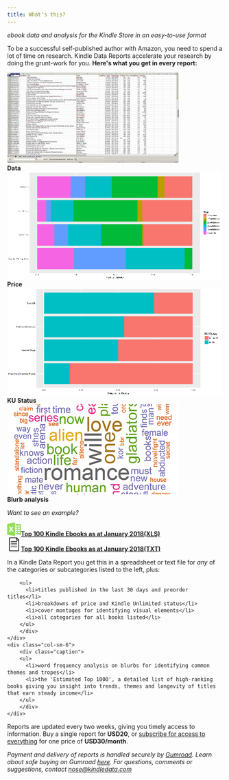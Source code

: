 ```yaml
---
title: What's this?
---
```

_ebook data and analysis for the Kindle Store in an easy-to-use format_

To be a successful self-published author with Amazon, you need to spend a lot of time on research.  Kindle Data Reports accelerate your research by doing the grunt-work for you.  **Here's what you get in every report:**

<div class="container-fluid">
<section data-featherlight-gallery data-featherlight-filter="a">
<div class="row margin-b-2">
	<div class="col-sm-6 col-md-3">
		<a href="/images/data_picture.png" alt="A alt attribute">
		<img class="img-responsive thumbnail" src="/images/data_picture_thumbnail.jpg" alt="Title, author, rank, price and review data in Excel or text form">
		</a>
		<div class="caption">
			<b>Data</b>
		</div>
	</div>			
	<div class="col-sm-6 col-md-3">
		<a href="/images/price_plot_2.png" alt="Second">
		<img class="img-responsive thumbnail" src="/images/test_price_plot_thumbnail.png" alt="Price breakdowns for the Top 100 and subsets in any category">
		</a>
		<div class="caption">
			<b>Price</b>
		</div>
	</div>
	<div class="col-sm-6 col-md-3">
		<a href="/images/ku_plot_1.png"  alt="Third">
		<img class="img-responsive thumbnail" src="/images/ku_plot_1_thumbnail.png" alt="Kindle Unlimited statuses for the Top 100 and subsets">
		</a>
		<div class="caption">
			<b>KU Status</b>
		</div>
	</div>
	<div class="col-sm-6 col-md-3">
		<a href="/images/wordcloud_picture.png" alt="Fourth">
		<img class="img-responsive thumbnail" src="/images/wordcloud_picture_thumbnail_cropped.png" alt="Word clouds of the most common words in blurbs">
		</a>
		<div class="caption">
			<b>Blurb analysis</b>
		</div>
	</div>
</div>
<!-- /.row -->
</section>
</div>	

_Want to see an example?_

<!-- /.row -->
<div class="container-fluid">
<div class="row margin-b-2">
	<div class="col-sm-6">
		<div class="caption">
			<b><a href="downloads/kindle_ebooks_top100_basic_datasheet.xls">
			<img class="img-responsive thumbnail" src="/images/excel_32_icon.png">Top 100 Kindle Ebooks as at January 2018(XLS)</a></b>
		</div>
	</div>
	<div class="col-sm-6">
		<div class="caption">
			<b><a href="downloads/kindle_ebooks_top100_basic_datasheet.txt">
			<img class="img-responsive thumbnail" src="/images/text_32_icon.png">Top 100 Kindle Ebooks as at January 2018(TXT)</a></b>
		</div>
	</div>
</div>
<!-- /.row -->
</div>	

In a Kindle Data Report you get this in a spreadsheet or text file for _any_ of the categories or subcategories listed to the left, plus:

<!-- /.row -->
<div class="container-fluid">
<div class="row margin-b-2">
	<div class="col-sm-6">
		<div class="caption">
		
		<ul>
		  <li>titles published in the last 30 days and preorder titles</li>
		  <li>breakdowns of price and Kindle Unlimited status</li>
		  <li>cover montages for identifying visual elements</li>
		  <li>all categories for all books listed</li>
		</ul>
		</div>
	</div>
	<div class="col-sm-6">
		<div class="caption">
		<ul>
		  <li>word frequency analysis on blurbs for identifying common themes and tropes</li>
		  <li>the 'Estimated Top 1000', a detailed list of high-ranking books giving you insight into trends, themes and longevity of titles that earn steady income</li>
		</ul>
		</div>
	</div>
</div>
<!-- /.row -->
</div>	

Reports are updated every two weeks, giving you timely access to information.  Buy a single report for **USD20**, or [subscribe for access to everything](/subscribe/) for one price of **USD30/month**.

*Payment and delivery of reports is handled securely by [Gumroad](https://gumroad.com/).  Learn about safe buying on Gumroad [here](https://help.gumroad.com/safe-buying-on-gumroad).  For questions, comments or suggestions, contact <nose@kindledata.com>* 